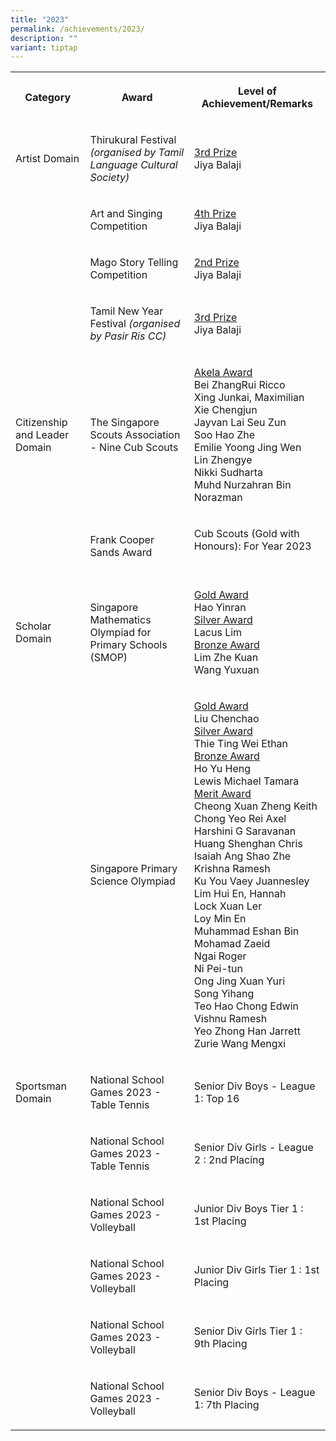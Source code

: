 ```yaml
---
title: "2023"
permalink: /achievements/2023/
description: ""
variant: tiptap
---
```

<table style="minWidth: 75px">
<colgroup>
<col>
<col>
<col>
</colgroup>
<tbody>
<tr>
<th rowspan="1" colspan="1">
<p>Category</p>
</th>
<th rowspan="1" colspan="1">
<p>Award</p>
</th>
<th rowspan="1" colspan="1">
<p>Level of Achievement/Remarks</p>
</th>
</tr>
<tr>
<td rowspan="1" colspan="1">
<p>Artist Domain</p>
</td>
<td rowspan="1" colspan="1">
<p>Thirukural Festival <em>(organised by Tamil Language Cultural Society)</em>
</p>
</td>
<td rowspan="1" colspan="1">
<p><u>3rd Prize</u>
<br>Jiya Balaji
<br>
</p>
</td>
</tr>
<tr>
<td rowspan="1" colspan="1">
<p></p>
</td>
<td rowspan="1" colspan="1">
<p>Art and Singing Competition</p>
</td>
<td rowspan="1" colspan="1">
<p><u>4th Prize</u>
<br>Jiya Balaji
<br>
</p>
</td>
</tr>
<tr>
<td rowspan="1" colspan="1">
<p></p>
</td>
<td rowspan="1" colspan="1">
<p>Mago Story Telling Competition</p>
</td>
<td rowspan="1" colspan="1">
<p><u>2nd Prize</u>
<br>Jiya Balaji
<br>
</p>
</td>
</tr>
<tr>
<td rowspan="1" colspan="1">
<p></p>
</td>
<td rowspan="1" colspan="1">
<p>Tamil New Year Festival <em>(organised by Pasir Ris CC)</em>
</p>
</td>
<td rowspan="1" colspan="1">
<p><u>3rd Prize</u>
<br>Jiya Balaji
<br>
</p>
</td>
</tr>
<tr>
<td rowspan="1" colspan="1">
<p>Citizenship and Leader Domain</p>
</td>
<td rowspan="1" colspan="1">
<p>The Singapore Scouts Association - Nine Cub Scouts</p>
</td>
<td rowspan="1" colspan="1">
<p><u>Akela Award</u> 
<br>Bei ZhangRui Ricco
<br>Xing Junkai, Maximilian
<br>Xie Chengjun
<br>Jayvan Lai Seu Zun
<br>Soo Hao Zhe
<br>Emilie Yoong Jing Wen
<br>Lin Zhengye
<br>Nikki Sudharta
<br>Muhd Nurzahran Bin Norazman</p>
</td>
</tr>
<tr>
<td rowspan="1" colspan="1">
<p></p>
</td>
<td rowspan="1" colspan="1">
<p>Frank Cooper Sands Award</p>
</td>
<td rowspan="1" colspan="1">
<p>Cub Scouts (Gold with Honours): For Year 2023
<br>
<br>
</p>
</td>
</tr>
<tr>
<td rowspan="1" colspan="1">
<p>Scholar Domain</p>
</td>
<td rowspan="1" colspan="1">
<p>Singapore Mathematics Olympiad for Primary Schools (SMOP)</p>
</td>
<td rowspan="1" colspan="1">
<p><u>Gold Award</u>
<br>Hao Yinran
<br><u>Silver Award</u>
<br>Lacus Lim
<br><u>Bronze Award</u> 
<br>Lim Zhe Kuan
<br>Wang Yuxuan
<br>
</p>
</td>
</tr>
<tr>
<td rowspan="1" colspan="1">
<p></p>
</td>
<td rowspan="1" colspan="1">
<p>Singapore Primary Science Olympiad</p>
</td>
<td rowspan="1" colspan="1">
<p><u>Gold Award</u>
<br>Liu Chenchao
<br><u>Silver Award</u>
<br>Thie Ting Wei Ethan
<br><u>Bronze Award</u>
<br>Ho Yu Heng
<br>Lewis Michael Tamara
<br><u>Merit Award</u>
<br>Cheong Xuan Zheng Keith
<br>Chong Yeo Rei Axel
<br>Harshini G Saravanan
<br>Huang Shenghan Chris
<br>Isaiah Ang Shao Zhe
<br>Krishna Ramesh
<br>Ku You Vaey Juannesley
<br>Lim Hui En, Hannah
<br>Lock Xuan Ler
<br>Loy Min En
<br>Muhammad Eshan Bin Mohamad Zaeid
<br>Ngai Roger
<br>Ni Pei-tun
<br>Ong Jing Xuan Yuri
<br>Song Yihang
<br>Teo Hao Chong Edwin
<br>Vishnu Ramesh
<br>Yeo Zhong Han Jarrett
<br>Zurie Wang Mengxi
<br>
</p>
</td>
</tr>
<tr>
<td rowspan="1" colspan="1">
<p>Sportsman Domain</p>
</td>
<td rowspan="1" colspan="1">
<p>National School Games 2023 - Table Tennis</p>
</td>
<td rowspan="1" colspan="1">
<p>Senior Div Boys - League 1: Top 16</p>
</td>
</tr>
<tr>
<td rowspan="1" colspan="1">
<p></p>
</td>
<td rowspan="1" colspan="1">
<p>National School Games 2023 - Table Tennis</p>
</td>
<td rowspan="1" colspan="1">
<p>Senior Div Girls - League 2 : 2nd Placing</p>
</td>
</tr>
<tr>
<td rowspan="1" colspan="1">
<p></p>
</td>
<td rowspan="1" colspan="1">
<p>National School Games 2023 - Volleyball</p>
</td>
<td rowspan="1" colspan="1">
<p>Junior Div Boys Tier 1 : 1st Placing</p>
</td>
</tr>
<tr>
<td rowspan="1" colspan="1">
<p></p>
</td>
<td rowspan="1" colspan="1">
<p>National School Games 2023 - Volleyball</p>
</td>
<td rowspan="1" colspan="1">
<p>Junior Div Girls Tier 1 : 1st Placing</p>
</td>
</tr>
<tr>
<td rowspan="1" colspan="1">
<p></p>
</td>
<td rowspan="1" colspan="1">
<p>National School Games 2023 - Volleyball</p>
</td>
<td rowspan="1" colspan="1">
<p>Senior Div Girls Tier 1 : 9th Placing</p>
</td>
</tr>
<tr>
<td rowspan="1" colspan="1">
<p></p>
</td>
<td rowspan="1" colspan="1">
<p>National School Games 2023 - Volleyball</p>
</td>
<td rowspan="1" colspan="1">
<p>Senior Div Boys - League 1: 7th Placing</p>
</td>
</tr>
</tbody>
</table>
<p></p>